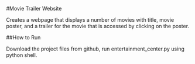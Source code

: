 #Movie Trailer Website

Creates a webpage that displays a number of movies with title, movie poster, and a trailer for the movie that is accessed by clicking on the poster.

##How to Run

Download the project files from github, run entertainment_center.py using python shell.
